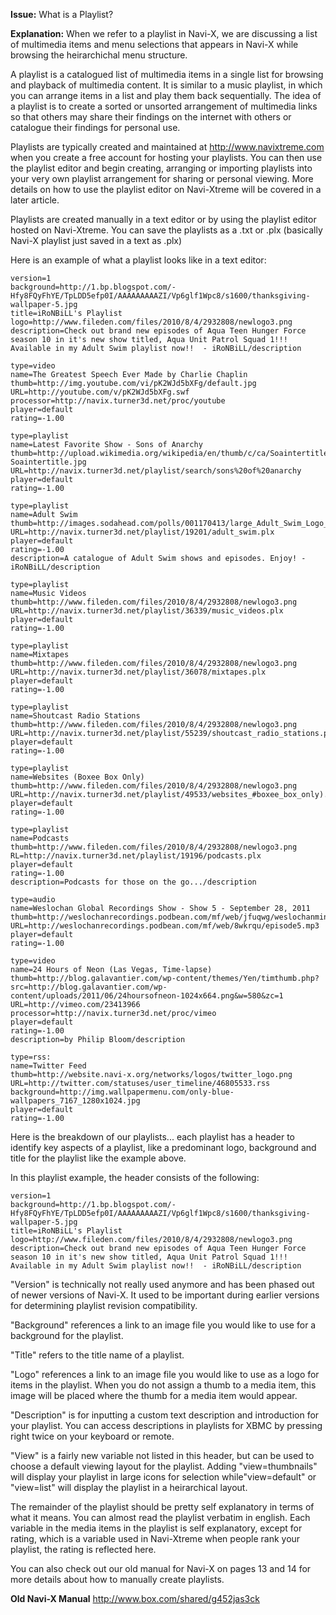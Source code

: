**Issue:** What is a Playlist?

**Explanation:** When we refer to a playlist in Navi-X, we are discussing a list of multimedia items and menu selections that appears in Navi-X while browsing the heirarchichal menu structure.

A playlist is a catalogued list of multimedia items in a single list for browsing and playback of multimedia content. It is similar to a music playlist, in which you can arrange items in a list and play them back sequentially. The idea of a playlist is to create a sorted or unsorted arrangement of multimedia links so that others may share their findings on the internet with others or catalogue their findings for personal use.

Playlists are typically created and maintained at http://www.navixtreme.com when you create a free account for hosting your playlists. You can then use the playlist editor and begin creating, arranging or importing playlists into your very own playlist arrangement for sharing or personal viewing. More details on how to use the playlist editor on Navi-Xtreme will be covered in a later article.

Playlists are created manually in a text editor or by using the playlist editor hosted on Navi-Xtreme. You can save the playlists as a .txt or .plx (basically Navi-X playlist just saved in a text as .plx)

Here is an example of what a playlist looks like in a text editor:

```
version=1
background=http://1.bp.blogspot.com/-Hfy8FQyFhYE/TpLDD5efp0I/AAAAAAAAAZI/Vp6glf1Wpc8/s1600/thanksgiving-wallpaper-5.jpg
title=iRoNBiLL's Playlist
logo=http://www.fileden.com/files/2010/8/4/2932808/newlogo3.png
description=Check out brand new episodes of Aqua Teen Hunger Force season 10 in it's new show titled, Aqua Unit Patrol Squad 1!!! Available in my Adult Swim playlist now!!  - iRoNBiLL/description

type=video
name=The Greatest Speech Ever Made by Charlie Chaplin
thumb=http://img.youtube.com/vi/pK2WJd5bXFg/default.jpg
URL=http://youtube.com/v/pK2WJd5bXFg.swf
processor=http://navix.turner3d.net/proc/youtube
player=default
rating=-1.00

type=playlist
name=Latest Favorite Show - Sons of Anarchy
thumb=http://upload.wikimedia.org/wikipedia/en/thumb/c/ca/Soaintertitle#jpg/250px-Soaintertitle.jpg
URL=http://navix.turner3d.net/playlist/search/sons%20of%20anarchy
player=default
rating=-1.00

type=playlist
name=Adult Swim
thumb=http://images.sodahead.com/polls/001170413/large_Adult_Swim_Logo_#answer_2_xlarge.jpeg
URL=http://navix.turner3d.net/playlist/19201/adult_swim.plx
player=default
rating=-1.00
description=A catalogue of Adult Swim shows and episodes. Enjoy! - iRoNBiLL/description

type=playlist
name=Music Videos
thumb=http://www.fileden.com/files/2010/8/4/2932808/newlogo3.png
URL=http://navix.turner3d.net/playlist/36339/music_videos.plx
player=default
rating=-1.00

type=playlist
name=Mixtapes
thumb=http://www.fileden.com/files/2010/8/4/2932808/newlogo3.png
URL=http://navix.turner3d.net/playlist/36078/mixtapes.plx
player=default
rating=-1.00

type=playlist
name=Shoutcast Radio Stations
thumb=http://www.fileden.com/files/2010/8/4/2932808/newlogo3.png
URL=http://navix.turner3d.net/playlist/55239/shoutcast_radio_stations.p#x
player=default
rating=-1.00

type=playlist
name=Websites (Boxee Box Only)
thumb=http://www.fileden.com/files/2010/8/4/2932808/newlogo3.png
URL=http://navix.turner3d.net/playlist/49533/websites_#boxee_box_only).plx
player=default
rating=-1.00

type=playlist
name=Podcasts
thumb=http://www.fileden.com/files/2010/8/4/2932808/newlogo3.png
RL=http://navix.turner3d.net/playlist/19196/podcasts.plx
player=default
rating=-1.00
description=Podcasts for those on the go.../description

type=audio
name=Weslochan Global Recordings Show - Show 5 - September 28, 2011
thumb=http://weslochanrecordings.podbean.com/mf/web/jfuqwg/weslochanminimalsessions5.jpg
URL=http://weslochanrecordings.podbean.com/mf/web/8wkrqu/episode5.mp3
player=default
rating=-1.00

type=video
name=24 Hours of Neon (Las Vegas, Time-lapse)
thumb=http://blog.galavantier.com/wp-content/themes/Yen/timthumb.php?src=http://blog.galavantier.com/wp-content/uploads/2011/06/24hoursofneon-1024x664.png&w=580&zc=1
URL=http://vimeo.com/23413966
processor=http://navix.turner3d.net/proc/vimeo
player=default
rating=-1.00
description=by Philip Bloom/description

type=rss:
name=Twitter Feed
thumb=http://website.navi-x.org/networks/logos/twitter_logo.png
URL=http://twitter.com/statuses/user_timeline/46805533.rss
background=http://img.wallpapermenu.com/only-blue-wallpapers_7167_1280x1024.jpg
player=default
rating=-1.00
```

Here is the breakdown of our playlists... each playlist has a header to identify key aspects of a playlist, like a predominant logo, background and title for the playlist like the example above.

In this playlist example, the header consists of the following:

```
version=1
background=http://1.bp.blogspot.com/-Hfy8FQyFhYE/TpLDD5efp0I/AAAAAAAAAZI/Vp6glf1Wpc8/s1600/thanksgiving-wallpaper-5.jpg
title=iRoNBiLL's Playlist
logo=http://www.fileden.com/files/2010/8/4/2932808/newlogo3.png
description=Check out brand new episodes of Aqua Teen Hunger Force season 10 in it's new show titled, Aqua Unit Patrol Squad 1!!! Available in my Adult Swim playlist now!!  - iRoNBiLL/description
```

"Version" is technically not really used anymore and has been phased out of newer versions of Navi-X. It used to be important during earlier versions for determining playlist revision compatibility.

"Background" references a link to an image file you would like to use for a background for the playlist.

"Title" refers to the title name of a playlist.

"Logo" references a link to an image file you would like to use as a logo for items in the playlist. When you do not assign a thumb to a media item, this image will be placed where the thumb for a media item would appear.

"Description" is for inputting a custom text description and introduction for your playlist. You can access descriptions in playlists for XBMC by pressing right twice on your keyboard or remote.

"View" is a fairly new variable not listed in this header, but can be used to choose a default viewing layout for the playlist. Adding "view=thumbnails" will display your playlist in large icons for selection while"view=default" or "view=list" will display the playlist in a heirarchical layout.

The remainder of the playlist should be pretty self explanatory in terms of what it means. You can almost read the playlist verbatim in english. Each variable in the media items in the playlist is self explanatory, except for rating, which is a variable used in Navi-Xtreme when people rank your playlist, the rating is reflected here.

You can also check out our old manual for Navi-X on pages 13 and 14 for more details about how to manually create playlists.

**Old Navi-X Manual**
http://www.box.com/shared/g452jas3ck